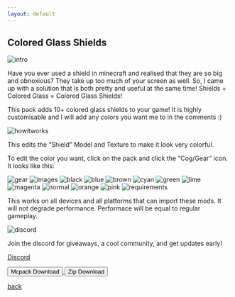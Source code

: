```yaml
---
layout: default
---
```


## Colored Glass Shields

<img src="/all/intro.png" alt="intro">

Have you ever used a shield in minecraft and realised that they are so big and obnoxious? They take up too much of your screen as well. So, I came up with a solution that is both pretty and useful at the same time! Shields + Colored Glass = Colored Glass Shields!

This pack adds 10+ colored glass shields to your game! It is highly customisable and I will add any colors you want me to in the comments :)

<img src="/all/how.png" alt="howitworks">

This edits the “Shield” Model and Texture to make it look very colorful.

To edit the color you want, click on the pack and click the “Cog/Gear” icon. It looks like this:

<img src="/customcoloredhotbars/custom-coloured-hotbars_3.jpeg" alt="gear">

<img src="/all/images.png" alt="images">

<img src="/coloredglassshields/black.png" alt="black">

<img src="/coloredglassshields/blue.png" alt="blue">

<img src="/coloredglassshields/brown.png" alt="brown">

<img src="/coloredglassshields/cyan.png" alt="cyan">

<img src="/coloredglassshields/green.png" alt="green">

<img src="/coloredglassshields/lime.png" alt="lime">

<img src="/coloredglassshields/magenta.png" alt="magenta">

<img src="/coloredglassshields/normal.png" alt="normal">

<img src="/coloredglassshields/orange.png" alt="orange">

<img src="/coloredglassshields/pink.png" alt="pink">

<img src="/all/req.png" alt="requirements">

This works on all devices and all platforms that can import these mods. It will not degrade performance. Performace will be equal to regular gameplay.

<img src="/all/discord.png" alt="discord">

Join the discord for giveaways, a cool community, and get updates early! 

[Discord](./discord)

<a href="/coloredglassshields/colored-glass-shields-mcpack.mcpack" download="colored-glass-shields-mcpack"> 
<button type="button">Mcpack Download</button> 
</a>

<a href="/coloredglassshields/colored-glass-shields-zip.zip" download="colored-glass-shields-zip"> 
<button type="button">Zip Download</button> 
</a>

<a href="https://streetle.ml/packs">back</a>
<head>
</head>
